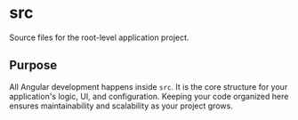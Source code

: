 # src

Source files for the root-level application project.

## Purpose

All Angular development happens inside `src`. It is the core structure for your application's logic, UI, and configuration. Keeping your code organized here ensures maintainability and scalability as your project grows.
